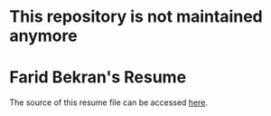 # This repository is not maintained anymore

# Farid Bekran's Resume

The source of this resume file can be accessed [here](https://www.latextemplates.com/template/developer-cv).
